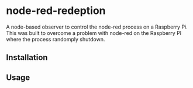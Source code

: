 # node-red-redeption
A node-based observer to control the node-red process on a Raspberry Pi. This was built to overcome a problem with node-red on the Raspberry PI where the process randomply shutdown.

## Installation

## Usage
